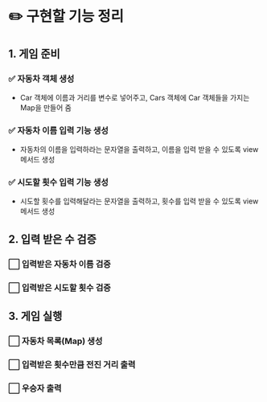 # ✏️ 구현할 기능 정리
## 1. 게임 준비
### ✅ 자동차 객체 생성
- Car 객체에 이름과 거리를 변수로 넣어주고, Cars 객체에 Car 객체들을 가지는 Map을 만들어 줌 
### ✅ 자동차 이름 입력 기능 생성
- 자동차의 이름을 입력하라는 문자열을 출력하고, 이름을 입력 받을 수 있도록 view 메서드 생성
### ✅ 시도할 횟수 입력 기능 생성
- 시도할 횟수를 입력해달라는 문자열을 출력하고, 횟수를 입력 받을 수 있도록 view 메서드 생성
## 2. 입력 받은 수 검증
### ⬜️ 입력받은 자동차 이름 검증
### ⬜️ 입력받은 시도할 횟수 검증
## 3. 게임 실행
### ⬜️ 자동차 목록(Map) 생성
### ⬜️ 입력받은 횟수만큼 전진 거리 출력
### ⬜️ 우승자 출력